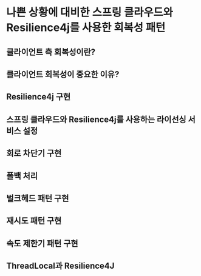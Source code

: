 # 나쁜 상황에 대비한 스프링 클라우드와 Resilience4j를 사용한 회복성 패턴 

## 클라이언트 측 회복성이란?

## 클라이언트 회복성이 중요한 이유?

## Resilience4j 구현

## 스프링 클라우드와 Resilience4j를 사용하는 라이선싱 서비스 설정

## 회로 차단기 구현

## 폴백 처리

## 벌크헤드 패턴 구현

## 재시도 패턴 구현

## 속도 제한기 패턴 구현

## ThreadLocal과 Resilience4J 